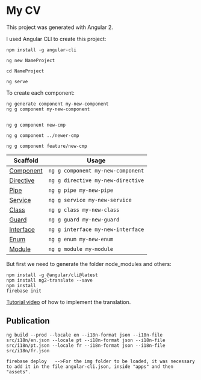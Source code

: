 My CV
======

This project was generated with Angular 2.

I used Angular CLI to create this project:

```text
npm install -g angular-cli

ng new NameProject

cd NameProject

ng serve
```

To create each component:
```
ng generate component my-new-component
ng g component my-new-component


ng g component new-cmp

ng g component ../newer-cmp

ng g component feature/new-cmp
```

Scaffold  | Usage
---       | ---
[Component](https://github.com/angular/angular-cli/wiki/generate-component) | `ng g component my-new-component`
[Directive](https://github.com/angular/angular-cli/wiki/generate-directive) | `ng g directive my-new-directive`
[Pipe](https://github.com/angular/angular-cli/wiki/generate-pipe)           | `ng g pipe my-new-pipe`
[Service](https://github.com/angular/angular-cli/wiki/generate-service)     | `ng g service my-new-service`
[Class](https://github.com/angular/angular-cli/wiki/generate-class)         | `ng g class my-new-class`
[Guard](https://github.com/angular/angular-cli/wiki/generate-guard)         | `ng g guard my-new-guard`
[Interface](https://github.com/angular/angular-cli/wiki/generate-interface) | `ng g interface my-new-interface`
[Enum](https://github.com/angular/angular-cli/wiki/generate-enum)           | `ng g enum my-new-enum`
[Module](https://github.com/angular/angular-cli/wiki/generate-module)       | `ng g module my-module`

But first we need to generate the folder node_modules and others:

```text
npm install -g @angular/cli@latest
npm install ng2-translate --save
npm install
firebase init
```

[Tutorial video](www.youtube.com/watch?v=mBqUTbY2ME) of how to implement the translation.

Publication
-----------

```text
ng build --prod --locale en --i18n-format json --i18n-file src/i18n/en.json --locale pt --i18n-format json --i18n-file src/i18n/pt.json --locale fr --i18n-format json --i18n-file src/i18n/fr.json

firebase deploy   -->For the img folder to be loaded, it was necessary to add it in the file angular-cli.json, inside "apps" and then "assets".
```
